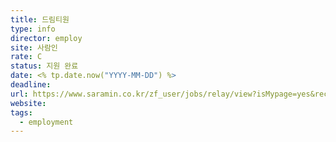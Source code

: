 ```yaml
---
title: 드림티원
type: info
director: employ
site: 사람인
rate: C
status: 지원 완료
date: <% tp.date.now("YYYY-MM-DD") %>
deadline:
url: https://www.saramin.co.kr/zf_user/jobs/relay/view?isMypage=yes&rec_idx=51746872&recommend_ids=eJxNjssRQzEIA6vJHYH4nVNI%2Bu8ixJl5%2BLheIctR2q34FPSVb0cRjRjEwXRr2KD8ramlra0I5mPbibyQ0PC9ZQgXW4vFp8onbWtTPM7tWSUkwnL%2FTaXGhstZa8sjUx4MmQe5VpF6zaDB7%2FBkt8qnvPuHXz3QQAA%3D&view_type=quick_complete&gz=1&t_ref_scnid=869&t_ref_content=SRI_050_APPLY-Q_AVA_RCT&t_ref=complete_layer&referNonce=dd62d07498fe5a821c54&relayNonce=fce969b9cb9abec4c75a&immediately_apply_layer_open=n#seq=0
website:
tags:
  - employment
---
```







